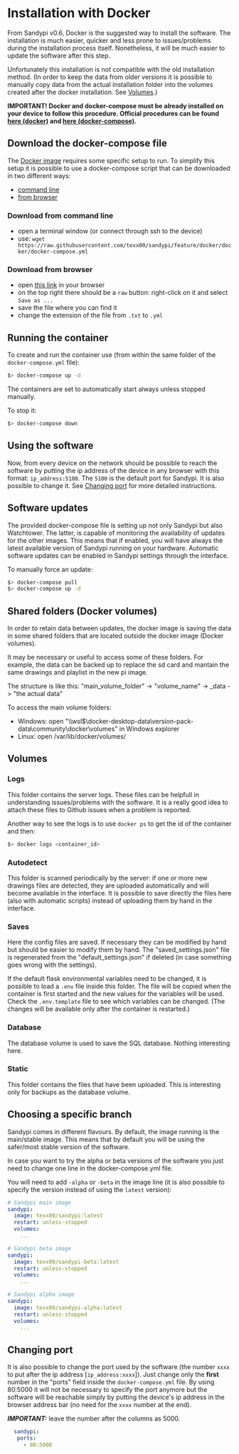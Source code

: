 # Installation with Docker

From Sandypi v0.6, Docker is the suggested way to install the software.
The installation is much easier, quicker and less prone to issues/problems during the installation process itself.
Nonetheless, it will be much easier to update the software after this step.

Unfortunately this installation is not compatible with the old installation method. (In order to keep the data from older versions it is possible to manually copy data from the actual installation folder into the volumes created after the docker installation. See [Volumes](volumes).)

**IMPORTANT! Docker and docker-compose must be already installed on your device to follow this procedure. Official procedures can be found [here (docker)](https://docs.docker.com/get-docker/) and [here (docker-compose)](https://docs.docker.com/compose/install/).**

## Download the docker-compose file

The [Docker image](https://hub.docker.com/repository/docker/texx00/sandypi) requires some specific setup to run.
To simplify this setup it is possible to use a docker-compose script that can be downloaded in two different ways:

- [command line](download-from-command-line)
- [from browser](download-from-browser)

### Download from command line

- open a terminal window (or connect through ssh to the device)
- use: `wget https://raw.githubusercontent.com/texx00/sandypi/feature/docker/docker/docker-compose.yml`

### Download from browser

- open [this link](https://github.com/texx00/sandypi/blob/feature/docker/readme.md) in your browser
- on the top right there should be a `raw` button: right-click on it and select `Save as ...`
- save the file where you can find it
- change the extension of the file from `.txt` to `.yml`

## Running the container

To create and run the container use (from within the same folder of the `docker-compose.yml` file):

```bash
$> docker-compose up -d
```

The containers are set to automatically start always unless stopped manually.

To stop it:

```bash
$> docker-compose down
```

## Using the software

Now, from every device on the network should be possible to reach the software by putting the ip address of the device in any browser with this format: `ip_address:5100`. The `5100` is the default port for Sandypi. It is also possible to change it. See [Changing port](changing-port) for more detailed instructions.

## Software updates

The provided docker-compose file is setting up not only Sandypi but also Watchtower. The latter, is capable of monitoring the availability of updates for the other images. This means that if enabled, you will have always the latest available version of Sandypi running on your hardware.
Automatic software updates can be enabled in Sandypi settings through the interface.

To manually force an update:

```bash
$> docker-compose pull
$> docker-compose up -d
```

## Shared folders (Docker volumes)

In order to retain data between updates, the docker image is saving the data in some shared folders that are located outside the docker image (Docker volumes).

It may be necessary or useful to access some of these folders. For example, the data can be backed up to replace the sd card and mantain the same drawings and playlist in the new pi image.

The structure is like this: "main_volume_folder" -> "volume_name" -> _data -> "the actual data"

To access the main volume folders:

- Windows: open "\\\\wsl$\docker-desktop-data\version-pack-data\community\docker\volumes" in Windows explorer
- Linux: open /var/lib/docker/volumes/

## Volumes

### Logs

This folder contains the server logs. These files can be helpfull in understanding issues/problems with the software. It is a really good idea to attach these files to Github issues when a problem is reported.

Another way to see the logs is to use `docker ps` to get the id of the container and then:

```bash
$> docker logs <container_id>
```

### Autodetect

This folder is scanned periodically by the server: if one or more new drawings files are detected, they are uploaded automatically and will become available in the interface. It is possible to save directly the files here (also with automatic scripts) instead of uploading them by hand in the interface.

### Saves

Here the config files are saved. If necessary they can be modified by hand but should be easier to modify them by hand. The "saved_settings.json" file is regenerated from the "default_settings.json" if deleted (in case something goes wrong with the settings).

If the default flask environmental variables need to be changed, it is possible to load a `.env` file inside this folder. The file will be copied when the container is first started and the new values for the variables will be used. Check the `.env.template` file to see which variables can be changed. (The changes will be available only after the container is restarted.)

### Database

The database volume is used to save the SQL database. Nothing interesting here.

### Static

This folder contains the files that have been uploaded. This is interesting only for backups as the database volume.

## Choosing a specific branch

Sandypi comes in different flavours. By default, the image running is the main/stable image. This means that by default you will be using the safer/most stable version of the software.

In case you want to try the alpha or beta versions of the software you just need to change one line in the docker-compose.yml file.

You will need to add `-alpha` or `-beta` in the image line (it is also possible to specify the version instead of using the `latest` version):

```yml
# Sandypi main image
sandypi:
  image: texx00/sandypi:latest
  restart: unless-stopped
  volumes:
    ...
```

```yml
# Sandypi beta image
sandypi:
  image: texx00/sandypi-beta:latest
  restart: unless-stopped
  volumes:
    ...
```

```yml
# Sandypi alpha image
sandypi:
  image: texx00/sandypi-alpha:latest
  restart: unless-stopped
  volumes:
    ...
```

## Changing port

It is also possible to change the port used by the software (the number `xxxx` to put after the ip address [`ip_address:xxxx`]).
Just change only the **first** number in the "ports" field inside the `docker-compose.yml` file.
By using 80:5000 it will not be necessary to specify the port anymore but the software will be reachable simply by putting the device's ip address in the browser address bar (no need for the `xxxx` number at the end).

***IMPORTANT:*** leave the number after the columns as 5000.

```yml
  sandypi:
   ports:
     - 80:5000
```
